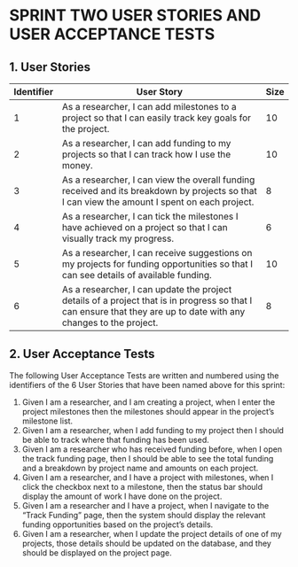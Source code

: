 # SPRINT TWO USER STORIES AND USER ACCEPTANCE TESTS 

## 1. User Stories

| Identifier | User Story                                                                                                                                                          | Size |
|------------|----------------------------------------------------------------------------------------------------------------------------------------------------------------------|------|
| 1          | As a researcher, I can add milestones to a project so that I can easily track key goals for the project.                                                             | 10   |
| 2          | As a researcher, I can add funding to my projects so that I can track how I use the money.                                                                           | 10   |
| 3          | As a researcher, I can view the overall funding received and its breakdown by projects so that I can view the amount I spent on each project.                         | 8    |
| 4          | As a researcher, I can tick the milestones I have achieved on a project so that I can visually track my progress.                                                    | 6    |
| 5          | As a researcher, I can receive suggestions on my projects for funding opportunities so that I can see details of available funding.                                  | 10   |
| 6          | As a researcher, I can update the project details of a project that is in progress so that I can ensure that they are up to date with any changes to the project.     | 8    |

## 2. User Acceptance Tests

The following User Acceptance Tests are written and numbered using the identifiers of the 6 User Stories that have been named above for this sprint:

1. Given I am a researcher, and I am creating a project, when I enter the project milestones then the milestones should appear in the project’s milestone list.
2. Given I am a researcher, when I add funding to my project then I should be able to track where that funding has been used.
3. Given I am a researcher who has received funding before, when I open the track funding page, then I should be able to see the total funding and a breakdown by project name and amounts on each project.
4. Given I am a researcher, and I have a project with milestones, when I click the checkbox next to a milestone, then the status bar should display the amount of work I have done on the project.
5. Given I am a researcher and I have a project, when I navigate to the “Track Funding” page, then the system should display the relevant funding opportunities based on the project’s details.
6. Given I am a researcher, when I update the project details of one of my projects, those details should be updated on the database, and they should be displayed on the project page.
